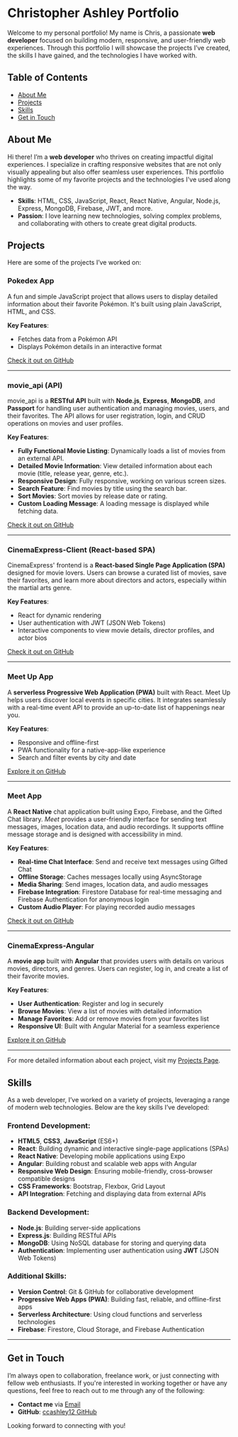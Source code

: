  # Christopher Ashley Portfolio

Welcome to my personal portfolio! My name is Chris, a passionate **web developer** focused on building modern, responsive, and user-friendly web experiences. Through this portfolio I will showcase the projects I’ve created, the skills I have gained, and the technologies I have worked with.

## Table of Contents

- [About Me](#about-me)
- [Projects](#projects)
- [Skills](#skills)
- [Get in Touch](#get-in-touch)

## About Me

Hi there! I’m a **web developer** who thrives on creating impactful digital experiences. I specialize in crafting responsive websites that are not only visually appealing but also offer seamless user experiences. This portfolio highlights some of my favorite projects and the technologies I've used along the way.

- **Skills**: HTML, CSS, JavaScript, React, React Native, Angular, Node.js, Express, MongoDB, Firebase, JWT, and more.
- **Passion**: I love learning new technologies, solving complex problems, and collaborating with others to create great digital products.

## Projects

Here are some of the projects I’ve worked on:

### **Pokedex App**

A fun and simple JavaScript project that allows users to display detailed information about their favorite Pokémon. It's built using plain JavaScript, HTML, and CSS.

**Key Features**:

- Fetches data from a Pokémon API
- Displays Pokémon details in an interactive format

[Check it out on GitHub](https://github.com/ccashley12/simple-js-app)

---

### **movie_api (API)**

movie_api is a **RESTful API** built with **Node.js**, **Express**, **MongoDB**, and **Passport** for handling user authentication and managing movies, users, and their favorites. The API allows for user registration, login, and CRUD operations on movies and user profiles.

**Key Features**:

- **Fully Functional Movie Listing**: Dynamically loads a list of movies from an external API.
- **Detailed Movie Information**: View detailed information about each movie (title, release year, genre, etc.).
- **Responsive Design**: Fully responsive, working on various screen sizes.
- **Search Feature**: Find movies by title using the search bar.
- **Sort Movies**: Sort movies by release date or rating.
- **Custom Loading Message**: A loading message is displayed while fetching data.

[Check it out on GitHub](https://github.com/ccashley12/movie_api)

---

### **CinemaExpress-Client (React-based SPA)**

CinemaExpress' frontend is a **React-based Single Page Application (SPA)** designed for movie lovers. Users can browse a curated list of movies, save their favorites, and learn more about directors and actors, especially within the martial arts genre.

**Key Features**:

- React for dynamic rendering
- User authentication with JWT (JSON Web Tokens)
- Interactive components to view movie details, director profiles, and actor bios

[Check it out on GitHub](https://github.com/ccashley12/cinemaexpress_client)

---

### **Meet Up App**

A **serverless Progressive Web Application (PWA)** built with React. Meet Up helps users discover local events in specific cities. It integrates seamlessly with a real-time event API to provide an up-to-date list of happenings near you.

**Key Features**:

- Responsive and offline-first
- PWA functionality for a native-app-like experience
- Search and filter events by city and date

[Explore it on GitHub](https://github.com/ccashley12/meet)

---

### **Meet App**

A **React Native** chat application built using Expo, Firebase, and the Gifted Chat library. *Meet* provides a user-friendly interface for sending text messages, images, location data, and audio recordings. It supports offline message storage and is designed with accessibility in mind.

**Key Features**:

- **Real-time Chat Interface**: Send and receive text messages using Gifted Chat
- **Offline Storage**: Caches messages locally using AsyncStorage
- **Media Sharing**: Send images, location data, and audio messages
- **Firebase Integration**: Firestore Database for real-time messaging and Firebase Authentication for anonymous login
- **Custom Audio Player**: For playing recorded audio messages

[Check it out on GitHub](https://github.com/ccashley12/chat-demo)

---

### **CinemaExpress-Angular**

A **movie app** built with **Angular** that provides users with details on various movies, directors, and genres. Users can register, log in, and create a list of their favorite movies.

**Key Features**:

- **User Authentication**: Register and log in securely
- **Browse Movies**: View a list of movies with detailed information
- **Manage Favorites**: Add or remove movies from your favorites list
- **Responsive UI**: Built with Angular Material for a seamless experience

[Explore it on GitHub](https://github.com/ccashley12/CinemaExpress-Angular)

---

For more detailed information about each project, visit my [Projects Page](https://ccashley12.github.io/portfolio-site/work.html).

## Skills

As a web developer, I’ve worked on a variety of projects, leveraging a range of modern web technologies. Below are the key skills I’ve developed:

### Frontend Development:

- **HTML5**, **CSS3**, **JavaScript** (ES6+)
- **React**: Building dynamic and interactive single-page applications (SPAs)
- **React Native**: Developing mobile applications using Expo
- **Angular**: Building robust and scalable web apps with Angular
- **Responsive Web Design**: Ensuring mobile-friendly, cross-browser compatible designs
- **CSS Frameworks**: Bootstrap, Flexbox, Grid Layout
- **API Integration**: Fetching and displaying data from external APIs

### Backend Development:

- **Node.js**: Building server-side applications
- **Express.js**: Building RESTful APIs
- **MongoDB**: Using NoSQL database for storing and querying data
- **Authentication**: Implementing user authentication using **JWT** (JSON Web Tokens)

### Additional Skills:

- **Version Control**: Git & GitHub for collaborative development
- **Progressive Web Apps (PWA)**: Building fast, reliable, and offline-first apps
- **Serverless Architecture**: Using cloud functions and serverless technologies
- **Firebase**: Firestore, Cloud Storage, and Firebase Authentication

---

## Get in Touch

I’m always open to collaboration, freelance work, or just connecting with fellow web enthusiasts. If you're interested in working together or have any questions, feel free to reach out to me through any of the following:

- **Contact me** via [Email](mailto:ccashley12@gmail.com)
- **GitHub**: [ccashley12 GitHub](https://github.com/ccashley12)

Looking forward to connecting with you!